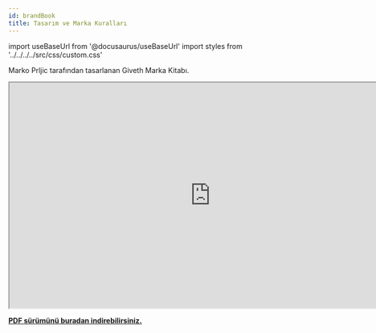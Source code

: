 ```yaml
---
id: brandBook
title: Tasarım ve Marka Kuralları
---
```

import useBaseUrl from '@docusaurus/useBaseUrl'
import styles from '../../../../src/css/custom.css'



Marko Prljic tarafından tasarlanan Giveth Marka Kitabı.

<iframe  width="800" height="450" src="https://www.figma.com/embed?embed_host=share&url=https%3A%2F%2Fwww.figma.com%2Fproto%2FbV3f7aLHK2pIs7tlzLGVgH%2FGiveth.io-Branding%3Fpage-id%3D387%253A0%26node-id%3D387%253A1%26viewport%3D255%252C254%252C0.03944773226976395%26scaling%3Dscale-down-width" allowfullscreen></iframe>

**[PDF sürümünü buradan indirebilirsiniz.](../../downloads/Giveth.io_Branding_23-May-2021-195534.pdf)**

